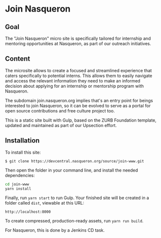 # Join Nasqueron

## Goal

The "Join Nasqueron" micro site is specifically tailored for internship
and mentoring opportunities at Nasqueron, as part of our outreach initiatives.

## Content

The microsite allows to create a focused and streamlined experience
that caters specifically to potential interns. This allows them to easily
navigate and access the relevant information they need to make an informed
decision about applying for an internship or mentorship program with Nasqueron.

The subdomain join.nasqueron.org implies that's an entry point for beings
interested to join Nasqueron, so it can be evolved to serve as a portal
for open source contributions and free culture project too.

This is a static site built with Gulp, based on the ZURB Foundation template,
updated and maintained as part of our Upsection effort.

## Installation

To install this site:

```
$ git clone https://devcentral.nasqueron.org/source/join-www.git
```

Then open the folder in your command line, and install the needed dependencies:

```bash
cd join-www
yarn install
```

Finally, run `yarn start` to run Gulp. Your finished site will be created in a
folder called `dist`, viewable at this URL:

```
http://localhost:8000
```

To create compressed, production-ready assets, run `yarn run build`.

For Nasqueron, this is done by a Jenkins CD task.

